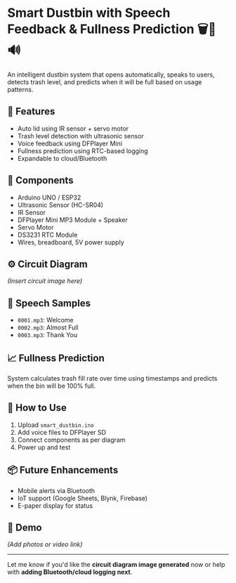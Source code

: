 # Smart Dustbin with Speech Feedback & Fullness Prediction 🗑️🧠🔊

An intelligent dustbin system that opens automatically, speaks to users, detects trash level, and predicts when it will be full based on usage patterns.

## 🔧 Features
- Auto lid using IR sensor + servo motor
- Trash level detection with ultrasonic sensor
- Voice feedback using DFPlayer Mini
- Fullness prediction using RTC-based logging
- Expandable to cloud/Bluetooth

## 🧰 Components
- Arduino UNO / ESP32
- Ultrasonic Sensor (HC-SR04)
- IR Sensor
- DFPlayer Mini MP3 Module + Speaker
- Servo Motor
- DS3231 RTC Module
- Wires, breadboard, 5V power supply

## ⚙️ Circuit Diagram
*(Insert circuit image here)*

## 💬 Speech Samples
- `0001.mp3`: Welcome
- `0002.mp3`: Almost Full
- `0003.mp3`: Thank You

## 📈 Fullness Prediction
System calculates trash fill rate over time using timestamps and predicts when the bin will be 100% full.

## 🧪 How to Use
1. Upload `smart_dustbin.ino`
2. Add voice files to DFPlayer SD
3. Connect components as per diagram
4. Power up and test

## 📦 Future Enhancements
- Mobile alerts via Bluetooth
- IoT support (Google Sheets, Blynk, Firebase)
- E-paper display for status

## 📸 Demo
*(Add photos or video link)*

---

Let me know if you'd like the **circuit diagram image generated** now or help with **adding Bluetooth/cloud logging next**.
